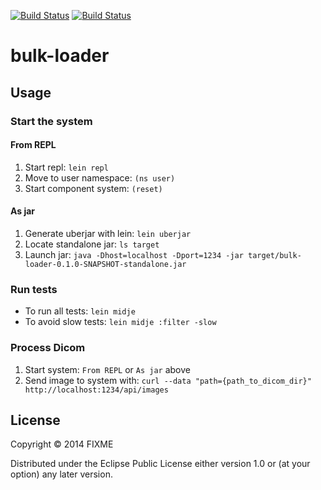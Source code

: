 [![Build Status](https://travis-ci.org/garycrawford/koomus.svg?branch=master)](https://travis-ci.org/garycrawford/koomus)
[![Build Status](https://snap-ci.com/garycrawford/koomus/branch/master/build_image)](https://snap-ci.com/garycrawford/koomus/branch/master)

# bulk-loader

## Usage

### Start the system
#### From REPL
1. Start repl: `lein repl`
2. Move to user namespace: `(ns user)`
3. Start component system: `(reset)`

#### As jar
1. Generate uberjar with lein: `lein uberjar`
2. Locate standalone jar: `ls target`
3. Launch jar: `java -Dhost=localhost -Dport=1234 -jar target/bulk-loader-0.1.0-SNAPSHOT-standalone.jar`

### Run tests
* To run all tests: `lein midje`
* To avoid slow tests: `lein midje :filter -slow`

### Process Dicom
1. Start system: `From REPL` or `As jar` above
2. Send image to system with: `curl --data "path={path_to_dicom_dir}" http://localhost:1234/api/images`

## License

Copyright © 2014 FIXME

Distributed under the Eclipse Public License either version 1.0 or (at
your option) any later version.
